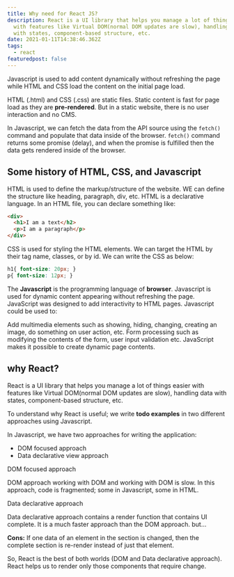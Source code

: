 ```yaml
---
title: Why need for React JS?
description: React is a UI library that helps you manage a lot of things easier
  with features like Virtual DOM(normal DOM updates are slow), handling data
  with states, component-based structure, etc.
date: 2021-01-11T14:38:46.362Z
tags:
  - react
featuredpost: false
---
```

Javascript is used to add content dynamically without refreshing the page while HTML and CSS load the content on the initial page load.

HTML (.html) and CSS (.css) are static files. Static content is fast for page load as they are **pre-rendered**. But in a static website, there is no user interaction and no CMS.

In Javascript, we can fetch the data from the API source using the `fetch()` command and populate that data inside of the browser. `fetch()` command returns some promise (delay), and when the promise is fulfilled then the data gets rendered inside of the browser.

## Some history of HTML, CSS, and Javascript

HTML is used to define the markup/structure of the website. WE can define the structure like heading, paragraph, div, etc. HTML is a declarative language. In an HTML file, you can declare something like:

```html
<div>
  <h1>I am a text</h2>
  <p>I am a paragraph</p>
</div>
```

CSS is used for styling the HTML elements. We can target the HTML by their tag name, classes, or by id. We can write the CSS as below:

```css
h1{ font-size: 20px; }
p{ font-size: 12px; }
```

The **Javascript** is the programming language of **browser**. Javascript is used for dynamic content appearing without refreshing the page. JavaScript was designed to add interactivity to HTML pages. Javascript could be used to:

Add multimedia elements such as showing, hiding, changing, creating an image, do something on user action, etc.
Form processing such as modifying the contents of the form, user input validation etc.
JavaScript makes it possible to create dynamic page contents.


## why React?

React is a UI library that helps you manage a lot of things easier with features like Virtual DOM(normal DOM updates are slow), handling data with states, component-based structure, etc.

To understand why React is useful; we write **todo examples** in two different approaches using Javascript.


In Javascript, we have two approaches for writing the application:

- DOM focused approach
- Data declarative view approach

DOM focused approach

DOM approach working with DOM and working with DOM is slow. In this approach, code is fragmented; some in Javascript, some in HTML.

Data declarative approach

Data declarative approach contains a render function that contains UI complete. It is a much faster approach than the DOM approach. but...

**Cons:** If one data of an element in the section is changed, then the complete section is re-render instead of just that element.

So, React is the best of both worlds (DOM and Data declarative approach). React helps us to render only those components that require change.